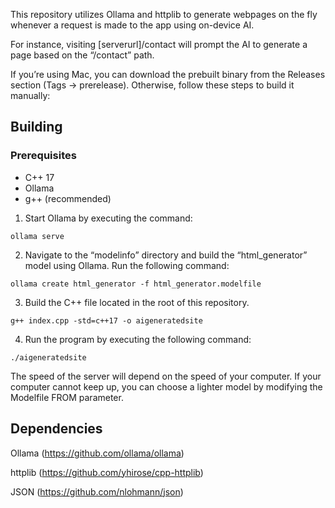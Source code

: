 This repository utilizes Ollama and httplib to generate webpages on the fly whenever a request is made to the app using on-device AI.

For instance, visiting [serverurl]/contact will prompt the AI to generate a page based on the “/contact” path.

If you’re using Mac, you can download the prebuilt binary from the Releases section (Tags -> prerelease). Otherwise, follow these steps to build it manually:

## Building

### Prerequisites
* C++ 17
* Ollama
* g++ (recommended)

1. Start Ollama by executing the command:

``ollama serve``

2. Navigate to the “modelinfo” directory and build the “html_generator” model using Ollama. Run the following command:

``ollama create html_generator -f html_generator.modelfile``

3. Build the C++ file located in the root of this repository.

``g++ index.cpp -std=c++17 -o aigeneratedsite``

4. Run the program by executing the following command:

``./aigeneratedsite``

The speed of the server will depend on the speed of your computer. If your computer cannot keep up, you can choose a lighter model by modifying the Modelfile FROM parameter.

## Dependencies

Ollama (https://github.com/ollama/ollama)

httplib (https://github.com/yhirose/cpp-httplib)

JSON (https://github.com/nlohmann/json)
